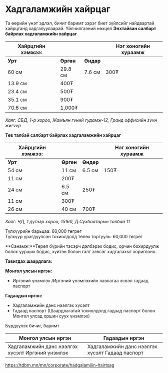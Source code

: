 # Хадгаламжийн хайрцаг

Та өөрийн үнэт эдлэл, бичиг баримт зэрэг биет зүйлсийг найдвартай хайрцганд хадгалуулаарай.
Үйлчилгээний нөхцөл
**Энхтайван салбарт байрлах хадгаламжийн хайрцаг**

| **Хайрцгийн хэмжээ:** | | | **Нэг хоногийн хураамж** |
| --- | --- | --- | --- |
| **Урт** | **Өргөн** | **Өндөр** |
| 60 см | 29.8 см | 7.6 см | 300₮ |
| 13.9 см | 400₮ |
| 23.4 см | 500₮ |
| 35.1 см | 900₮ |
| 70.6 см | 1,000₮ |

*Хаяг: СБД, 1-р хороо, Жамъян гvний гудамж-12, Гранд оффисийн зvvн жигvvр*

**Төв талбай салбарт байрлах хадгаламжийн хайрцаг**

| **Хайрцгийн хэмжээ:** | | | **Нэг хоногийн хураамж** |
| --- | --- | --- | --- |
| **Урт** | **Өргөн** | **Өндөр** |
| 54 см | 11 см | 6.5 см | 150₮ |
| 11 см | 200₮ |
| 24 см | 6.5 см | 250₮ |
| 11 см | 300₮ |
| 26 см | 40 см | 700₮ |

*Хаяг: ЧД, 1 дүгээр хороо, 15160, Д.Сүхбаатарын талбай 11*

Түлхүүрийн барьцаа: 60,000 төгрөг  
Түлхүүр үрэгдүүлсэн тохиолдолд төлөх торгууль: 60,000 төгрөг

**Санамж:**Төрөл бүрийн тэсэрч дэлбэрэх бодис, орчин бохирдуулж болох уурших бодис, хүйтэн болон галт зэвсэг хадгалахыг хориглоно.

**Тавигдах шаардлага:**

**Монгол улсын иргэн:**

* Иргэний үнэмлэх /Иргэний үнэмлэхийн лавлагаа эсвэл гадаад паспорт

**Гадаадын иргэн:**

* Хадгаламжийн данс нээлгэх хүсэлт
* Гадаад паспорт (Шаардлагатай тохиолдолд гадаад паспорт болон Монгол улсад оршин суух үнэмлэх)

Бүрдүүлэх бичиг, баримт

| **Монгол улсын иргэн** | **Гадаадын иргэн** |
| --- | --- |
| Хадгаламжийн данс нээлгэх хүсэлт  Иргэний үнэмлэх | Хадгаламжийн данс нээлгэх хүсэлт  Гадаад паспорт |

https://tdbm.mn/mn/corporate/hadgalamjiin-hairtsag